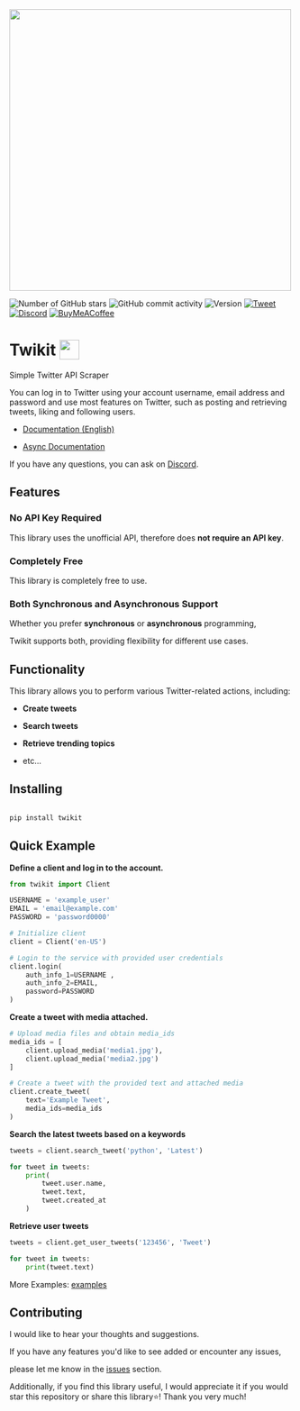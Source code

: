 <img  src="https://i.imgur.com/iJe6rsZ.png"  width="500">



![Number of GitHub stars](https://img.shields.io/github/stars/d60/twikit)
![GitHub commit activity](https://img.shields.io/github/commit-activity/m/d60/twikit)
![Version](https://img.shields.io/pypi/v/twikit?label=PyPI)
[![Tweet](https://img.shields.io/twitter/url/http/shields.io.svg?style=social)](https://twitter.com/intent/tweet?text=Create%20your%20own%20Twitter%20bot%20for%20free%20with%20%22Twikit%22!%20%23python%20%23twitter%20%23twikit%20%23programming%20%23github%20%23bot&url=https%3A%2F%2Fgithub.com%2Fd60%2Ftwikit)
[![Discord](https://img.shields.io/badge/Discord-%235865F2.svg?style=for-the-badge&logo=discord&logoColor=white)](https://discord.gg/nCrByrr8cX)
[![BuyMeACoffee](https://img.shields.io/badge/-buy_me_a%C2%A0coffee-gray?logo=buy-me-a-coffee)](https://www.buymeacoffee.com/d60py)


# Twikit <img height="35"  src="https://i.imgur.com/9HSdIl4.png"  valign="bottom">

Simple Twitter API Scraper

You can log in to Twitter using your account username, email address and password and use most features on Twitter, such as posting and retrieving tweets, liking and following users.

- [Documentation (English)](https://twikit.readthedocs.io/en/latest/twikit.html)

- [Async Documentation](https://twikit.readthedocs.io/en/latest/twikit.twikit_async.html)



If you have any questions, you can ask on [Discord](https://discord.gg/nCrByrr8cX).



## Features

### No API Key Required

This library uses the unofficial API, therefore does **not require an API key**.

### Completely Free

This library is completely free to use.

### Both Synchronous and Asynchronous Support

Whether you prefer **synchronous** or **asynchronous** programming,

Twikit supports both, providing flexibility for different use cases.


## Functionality

This library allows you to perform various Twitter-related actions, including:

-  **Create tweets**

-  **Search tweets**

-  **Retrieve trending topics**

- etc...



## Installing

```bash

pip install twikit

```



## Quick Example

**Define a client and log in to the account.**

```python
from twikit import Client

USERNAME = 'example_user'
EMAIL = 'email@example.com'
PASSWORD = 'password0000'

# Initialize client
client = Client('en-US')

# Login to the service with provided user credentials
client.login(
    auth_info_1=USERNAME ,
    auth_info_2=EMAIL,
    password=PASSWORD
)
```

**Create a tweet with media attached.**

```python
# Upload media files and obtain media_ids
media_ids = [
    client.upload_media('media1.jpg'),
    client.upload_media('media2.jpg')
]

# Create a tweet with the provided text and attached media
client.create_tweet(
    text='Example Tweet',
    media_ids=media_ids
)

```

**Search the latest tweets based on a keywords**
```python
tweets = client.search_tweet('python', 'Latest')

for tweet in tweets:
    print(
        tweet.user.name,
        tweet.text,
        tweet.created_at
    )
```

**Retrieve user tweets**
```python
tweets = client.get_user_tweets('123456', 'Tweet')

for tweet in tweets:
    print(tweet.text)
```

More Examples: [examples](https://github.com/d60/twikit/tree/main/examples) <br>

## Contributing

I would like to hear your thoughts and suggestions.

If you have any features you'd like to see added or encounter any issues,

please let me know in the [issues](https://github.com/d60/twikit/issues) section.

Additionally, if you find this library useful, I would appreciate it if you would star this repository or share this library⭐! Thank you very much!
